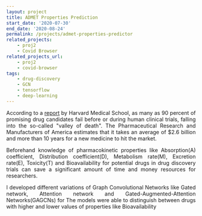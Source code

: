 ```yaml
---
layout: project
title: ADMET Properties Prediction
start_date: '2020-07-30'
end_date: '2020-08-24'
permalink: /projects/admet-properties-predictor
related_projects: 
    - proj2
    - Covid Browser
related_projects_url: 
    - proj2
    - covid-browser
tags: 
    - drug-discovery
    - GCN
    - tensorflow
    - deep-learning
---
```


<p style="text-align: justify">According to a <a href="https://hms.harvard.edu/news/galaxy-drug-candidates" target="_blank">report</a> by Harvard Medical School, as many as 90 percent of promising drug candidates fail before or during human clinical trials, falling into the so-called "valley of death". The Pharmaceutical Research and Manufacturers of America estimates that it takes an average of $2.6 billion and more than 10 years for a new medicine to hit the market.</p>

<p style="text-align: justify">Beforehand knowledge of pharmacokinetic properties like Absorption(A) coefficient, Distribution coefficient(D), Metabolism rate(M), Excretion rate(E), Toxicity(T) and Bioavailability for potential drugs in drug discovery trials can save a significant amount of time and money resources for researchers.</p>

<p style="text-align: justify">I developed different variations of Graph Convolutional Networks like
Gated network, Attention network and Gated-Augmented-Attention Networks(GAGCNs) for  The models were able to distinguish between drugs with higher and lower values of properties like Bioavailability</p>